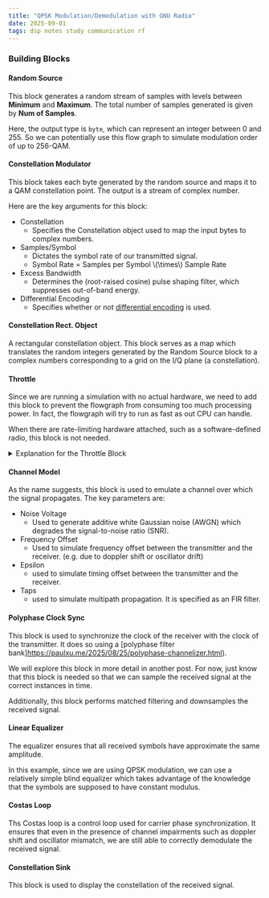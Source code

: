 ```yaml
---
title: "QPSK Modulation/Demodulation with GNU Radio"
date: 2025-09-01
tags: dsp notes study communication rf
---
```


<h3>Building Blocks</h3>

<h4>Random Source</h4>

This block generates a random stream of samples with levels between **Minimum** and **Maximum**. The total number of samples generated is given by **Num of Samples**.

Here, the output type is `byte`, which can represent an integer between 0 and 255. So we can potentially use this flow graph to simulate modulation order of up to 256-QAM.

<h4>Constellation Modulator</h4>
This block takes each byte generated by the random source and maps it to a QAM constellation point. The output is a stream of complex number.

Here are the key arguments for this block:

- Constellation
    - Specifies the Constellation object used to map the input bytes to complex numbers.
- Samples/Symbol
    - Dictates the symbol rate of our transmitted signal. 
    - Symbol Rate = Samples per Symbol \\(\times\\) Sample Rate
- Excess Bandwidth
    - Determines the (root-raised cosine) pulse shaping filter, which suppresses out-of-band energy.
- Differential Encoding
    - Specifies whether or not [differential encoding](https://en.wikipedia.org/wiki/Differential_coding) is used.

<h4>Constellation Rect. Object</h4>

A rectangular constellation object. This block serves as a map which translates the random integers generated by the Random Source block to a complex numbers corresponding to a grid on the I/Q plane (a constellation).

<h4>Throttle</h4>

Since we are running a simulation with no actual hardware, we need to add this block to prevent the flowgraph from consuming too much processing power. In fact, the flowgraph will try to run as fast as out CPU can handle. 

When there are rate-limiting hardware attached, such as a software-defined radio, this block is not needed.

<details>
<summary>Explanation for the Throttle Block</summary>
The purpose of this block is explained very well by a Reddit post [here](https://www.reddit.com/r/GNURadio/comments/1d4pz1u/sample_rates_why_cant_i_slow_down_gnuradio/).

TLDR: if you don't have a radio to enforce a real-world speed, then you want a Throttle block somewhere in your graph.

The thing to remember about GNURadio is that it is not designed to limit its processing to real-time. It runs as fast as the processor can execute the code in the various blocks. Execution is opportunistic: if a block has sufficient data in its input buffers and sufficient space to write into its output buffers, it will be scheduled and will execute as soon as the CPU has time to run it.
At any given time, a flowgraph has a buffer that is currently limiting the speed of the overall system. Examples:

- The output buffer of a source block that is waiting for data from the world outside GNURadio (like those coming in from a physical radio receiver)
- The input buffer of a sink block that is waiting to send data to the outside world (like the input to a physical radio transmitter)
- The input buffer to a complex processing block, which slows down upstream blocks (who have to wait for somewhere to put their outputs) and slows down downstream blocks (who have no input to process yet)

(Keep in mind that the output buffer of one block is the same buffer as the input buffer to the next block in the graph.)

In most cases where there is a physical radio involved, assuming you're not getting overruns or underruns reported by the radio, then the sample rate of that radio limits the flowgraph's execution speed.

GNURadio Companion creates a bit of confusion by supplying a "sample_rate" variable for every new graph, but that's just a number being assigned to a variable named "sample_rate". A graph does not inherently have a sample rate; instead, that's just the variable name used by default for most physical hardware blocks. If your graph has no hardware clock limiting its execution speed, then "sample_rate" is not used to set the processing rate.

Long story short - if you don't have a hardware clock limiting the rate of your flowgraph but you still want to "emulate" a fixed sample rate, then you want a Throttle block. The Throttle block's job is to use the system clock to determine when to copy output from its input buffer to its output buffer. By doing so, it limits the speed of the whole flowgraph. However, you almost never want a Throttle block in a flowgraph that has a real radio, so be sure to remove or bypass it when you get the real radio going. 
</details>


<h4>Channel Model</h4>

As the name suggests, this block is used to emulate a channel over which the signal propagates. The key parameters are:

- Noise Voltage
    - Used to generate additive white Gaussian noise (AWGN) which degrades the signal-to-noise ratio (SNR).
- Frequency Offset
    - Used to simulate frequency offset between the transmitter and the receiver. (e.g. due to doppler shift or oscillator drift)
- Epsilon
    - used to simulate timing offset between the transmitter and the receiver.
- Taps
    - used to simulate multipath propagation. It is specified as an FIR filter.

<h4>Polyphase Clock Sync</h4>

This block is used to synchronize the clock of the receiver with the clock of the transmitter. It does so using a [polyphase filter bank]https://paulxu.me/2025/08/25/polyphase-channelizer.html).

We will explore this block in more detail in another post. For now, just know that this block is needed so that we can sample the received signal at the correct instances in time.

Additionally, this block performs matched filtering and downsamples the received signal.

<h4>Linear Equalizer</h4>
The equalizer ensures that all received symbols have approximate the same amplitude. 

In this example, since we are using QPSK modulation, we can use a relatively simple blind equalizer which takes advantage of the knowledge that the symbols are supposed to have constant modulus.

<h4>Costas Loop</h4>

Ths Costas loop is a control loop used for carrier phase synchronization. It ensures that even in the presence of channel impairments such as doppler shift and oscillator mismatch, we are still able to correctly demodulate the received signal.

<h4>Constellation Sink</h4>

This block is used to display the constellation of the received signal.